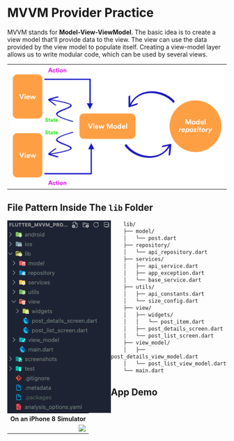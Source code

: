 # MVVM Provider Practice

MVVM stands for **Model-View-ViewModel**. The basic idea is to create a view model that’ll provide data to the view. The view can use the data provided by the view model to populate itself. Creating a view-model layer allows us to write modular code, which can be used by several views.

<table align="center" style="margin: 0px auto;">
  <tr>
    <td><img align="center" src="screenshots/mvvm.png"></img></td>
  </tr>
</table>

## File Pattern Inside The `lib` Folder

<img align="left" src="screenshots/folder_structure.png"></img>

```
    lib/
    ├── model/
    │   └── post.dart
    ├── repository/
    │   └── api_repository.dart
    ├── services/
    │   ├── api_service.dart
    │   ├── app_exception.dart
    │   └── base_service.dart
    ├── utils/
    │   ├── api_constants.dart
    │   └── size_config.dart
    ├── view/
    │   ├── widgets/
    │   │   └── post_item.dart
    │   ├── post_details_screen.dart
    │   └── post_list_screen.dart
    ├── view_model/
    │   ├── post_details_view_model.dart
    │   └── post_list_view_model.dart
    └── main.dart
```

## App Demo

<table align="center" style="margin: 0px auto;">
  <tr>
    <th>On an iPhone 8 Simulator</th>
  </tr>
  <tr>
    <td align="center"><img align="right" src="screenshots/gif/app_demo.gif"></img></td>
  </tr>
</table>
